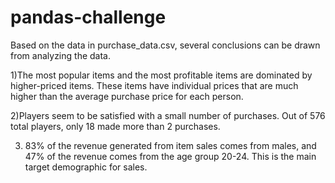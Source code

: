# pandas-challenge

Based on the data in purchase_data.csv, several conclusions can be drawn from analyzing the data.

1)The most popular items and the most profitable items are dominated by higher-priced items. These items have individual prices that are much higher than the average purchase price for each person. 

2)Players seem to be satisfied with a small number of purchases. Out of 576 total players, only 18 made more than 2 purchases.

3) 83% of the revenue generated from item sales comes from males, and 47% of the revenue comes from the age group 20-24. This is the main target demographic for sales.  
